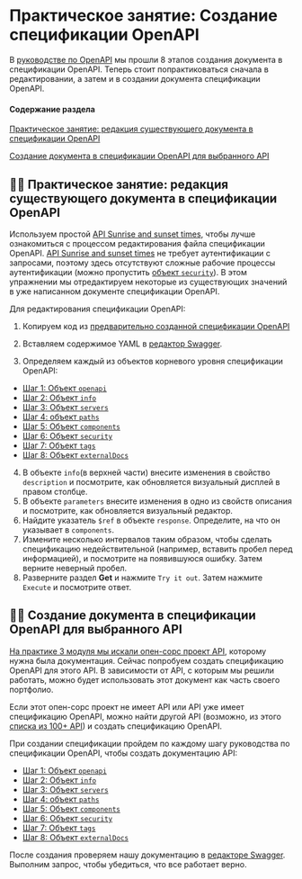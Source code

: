 # Практическое занятие: Создание спецификации OpenAPI

В [руководстве по OpenAPI](https://github.com/Starkovden/Documenting_APIs/blob/master/4.%20OpenAPI%20specification%20and%20Swagger/4.4.%20OpenAPI%20tutorial%20overview.md) мы прошли 8 этапов создания документа в спецификации OpenAPI. Теперь стоит попрактиковаться сначала в редактировании, а затем и в создании документа спецификации OpenAPI.

#### Содержание раздела

[Практическое занятие: редакция существующего документа в спецификации OpenAPI](#edit)

[Создание документа в спецификации OpenAPI для выбранного API](#create)

<a name="edit"></a>
## 👨‍💻 Практическое занятие: редакция существующего документа в спецификации OpenAPI

Используем простой [API Sunrise and sunset times](https://sunrise-sunset.org/api), чтобы лучше ознакомиться с процессом редактирования файла спецификации OpenAPI. [API Sunrise and sunset times](https://sunrise-sunset.org/api) не требует аутентификации с запросами, поэтому здесь отсутствуют сложные рабочие процессы аутентификации (можно пропустить [объект `security`](https://github.com/Starkovden/Documenting_APIs/blob/master/4.%20OpenAPI%20specification%20and%20Swagger/4.10.%20Step%206%20security%20object.md)). В этом упражнении мы отредактируем некоторые из существующих значений в уже написанном документе спецификации OpenAPI.

Для редактирования спецификации OpenAPI:

1. Копируем код из [предварительно созданной спецификации OpenAPI](https://idratherbewriting.com/learnapidoc/assets/files/swagger-sunrise-sunset/openapi_sunrise_sunset.yml)

2. Вставляем содержимое YAML в [редактор Swagger](https://editor.swagger.io/).

3. Определяем каждый из объектов корневого уровня спецификации OpenAPI:

- [Шаг 1: Объект `openapi`](https://github.com/Starkovden/Documenting_APIs/blob/master/4.%20OpenAPI%20specification%20and%20Swagger/4.5.%20Step%201%20The%20openapi%20object.md)
- [Шаг 2: Объект `info`](https://github.com/Starkovden/Documenting_APIs/blob/master/4.%20OpenAPI%20specification%20and%20Swagger/4.6.%20Step%202%20The%20info%20object.md)
- [Шаг 3: Объект `servers`](https://github.com/Starkovden/Documenting_APIs/blob/master/4.%20OpenAPI%20specification%20and%20Swagger/4.7.%20Step%203%20The%20servers%20object.md)
- [Шаг 4: объект `paths`](https://github.com/Starkovden/Documenting_APIs/blob/master/4.%20OpenAPI%20specification%20and%20Swagger/4.8.%20Step%204%20The%20paths%20object.md)
- [Шаг 5: Объект `components`](https://github.com/Starkovden/Documenting_APIs/blob/master/4.%20OpenAPI%20specification%20and%20Swagger/4.9.%20Step%205%20The%20components%20object.md)
- [Шаг 6: Объект `security`](https://github.com/Starkovden/Documenting_APIs/blob/master/4.%20OpenAPI%20specification%20and%20Swagger/4.10.%20Step%206%20security%20object.md)
- [Шаг 7: Объект `tags`](https://github.com/Starkovden/Documenting_APIs/blob/master/4.%20OpenAPI%20specification%20and%20Swagger/4.11.%20Step%207%20The%20tags%20object.md)
- [Шаг 8: Объект `externalDocs`](https://github.com/Starkovden/Documenting_APIs/blob/master/4.%20OpenAPI%20specification%20and%20Swagger/4.12.%20Step%208%20The%20externalDocs%20object.md)

4. В объекте `info`(в верхней части) внесите изменения в свойство `description` и посмотрите, как обновляется визуальный дисплей в правом столбце.
5. В объекте `parameters` внесите изменения в одно из свойств описания и посмотрите, как обновляется визуальный редактор.
6. Найдите указатель `$ref` в объекте `response`. Определите, на что он указывает в `components`.
7. Измените несколько интервалов таким образом, чтобы сделать спецификацию недействительной (например, вставить пробел перед информацией), и посмотрите на появившуюся ошибку. Затем верните неверный пробел.
8. Разверните раздел **Get** и нажмите `Try it out`. Затем нажмите `Execute` и посмотрите ответ.



<a name="create"></a>
## 👨‍💻 Создание документа в спецификации OpenAPI для выбранного API

[На практике 3 модуля мы искали опен-сорс проект API](https://github.com/Starkovden/Documenting_APIs/blob/master/3.%20Documenting%20API%20endpoints/3.9.%20Activity%20Find%20an%20open%20source%20project.md#%D0%BF%D0%BE%D0%B8%D1%81%D0%BA-%D0%BE%D0%BF%D0%B5%D0%BD-%D1%81%D0%BE%D1%80%D1%81-%D0%BF%D1%80%D0%BE%D0%B5%D0%BA%D1%82%D0%B0-%D1%81-api), которому нужна была документация. Сейчас попробуем создать спецификацию OpenAPI для этого API. В зависимости от API, с которым мы решили работать, можно будет использовать этот документ как часть своего портфолио.

Если этот опен-сорс проект не имеет API или API уже имеет спецификацию OpenAPI, можно найти другой API (возможно, из этого [списка из 100+ API](https://github.com/Starkovden/Documenting_APIs/blob/master/7.%20Publishing%20your%20API%20documentation/7.2.%20List%20of%20100%20API%20doc%20sites.md)) и создать спецификацию OpenAPI.

При создании спецификации пройдем по каждому шагу руководства по спецификации OpenAPI, чтобы создать документацию API:

- [Шаг 1: Объект `openapi`](https://github.com/Starkovden/Documenting_APIs/blob/master/4.%20OpenAPI%20specification%20and%20Swagger/4.5.%20Step%201%20The%20openapi%20object.md)
- [Шаг 2: Объект `info`](https://github.com/Starkovden/Documenting_APIs/blob/master/4.%20OpenAPI%20specification%20and%20Swagger/4.6.%20Step%202%20The%20info%20object.md)
- [Шаг 3: Объект `servers`](https://github.com/Starkovden/Documenting_APIs/blob/master/4.%20OpenAPI%20specification%20and%20Swagger/4.7.%20Step%203%20The%20servers%20object.md)
- [Шаг 4: объект `paths`](https://github.com/Starkovden/Documenting_APIs/blob/master/4.%20OpenAPI%20specification%20and%20Swagger/4.8.%20Step%204%20The%20paths%20object.md)
- [Шаг 5: Объект `components`](https://github.com/Starkovden/Documenting_APIs/blob/master/4.%20OpenAPI%20specification%20and%20Swagger/4.9.%20Step%205%20The%20components%20object.md)
- [Шаг 6: Объект `security`](https://github.com/Starkovden/Documenting_APIs/blob/master/4.%20OpenAPI%20specification%20and%20Swagger/4.10.%20Step%206%20security%20object.md)
- [Шаг 7: Объект `tags`](https://github.com/Starkovden/Documenting_APIs/blob/master/4.%20OpenAPI%20specification%20and%20Swagger/4.11.%20Step%207%20The%20tags%20object.md)
- [Шаг 8: Объект `externalDocs`](https://github.com/Starkovden/Documenting_APIs/blob/master/4.%20OpenAPI%20specification%20and%20Swagger/4.12.%20Step%208%20The%20externalDocs%20object.md)

После создания проверяем нашу документацию в [редакторе Swagger](https://swagger.io/tools/swagger-editor/). Выполним запрос, чтобы убедиться, что все работает верно.
